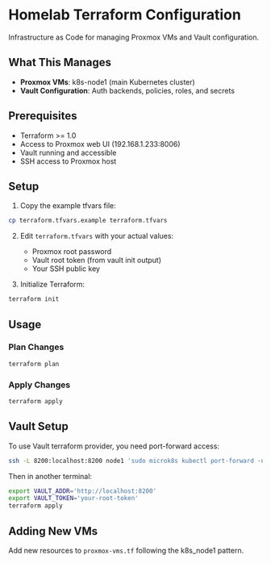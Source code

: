 # Homelab Terraform Configuration

Infrastructure as Code for managing Proxmox VMs and Vault configuration.

## What This Manages

- **Proxmox VMs**: k8s-node1 (main Kubernetes cluster)
- **Vault Configuration**: Auth backends, policies, roles, and secrets

## Prerequisites

- Terraform >= 1.0
- Access to Proxmox web UI (192.168.1.233:8006)
- Vault running and accessible
- SSH access to Proxmox host

## Setup

1. Copy the example tfvars file:
```bash
cp terraform.tfvars.example terraform.tfvars
```

2. Edit `terraform.tfvars` with your actual values:
   - Proxmox root password
   - Vault root token (from vault init output)
   - Your SSH public key

3. Initialize Terraform:
```bash
terraform init
```

## Usage

### Plan Changes

```bash
terraform plan
```

### Apply Changes

```bash
terraform apply
```

## Vault Setup

To use Vault terraform provider, you need port-forward access:

```bash
ssh -L 8200:localhost:8200 node1 'sudo microk8s kubectl port-forward -n vault svc/vault 8200:8200'
```

Then in another terminal:
```bash
export VAULT_ADDR='http://localhost:8200'
export VAULT_TOKEN='your-root-token'
terraform apply
```

## Adding New VMs

Add new resources to `proxmox-vms.tf` following the k8s_node1 pattern.
